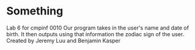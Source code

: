 # Something
Lab 6 for cmpinf 0010
Our program takes in the user's name and date of birth. It then outputs using that information the zodiac sign of the user.
Created by Jeremy Luu and Benjamin Kasper
